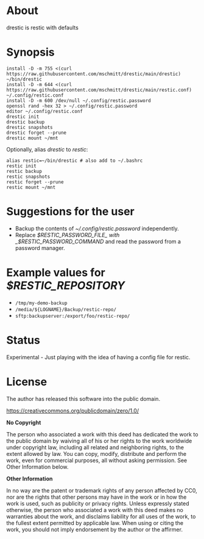 # About

drestic is restic with defaults

# Synopsis

```
install -D -m 755 <(curl https://raw.githubusercontent.com/mschmitt/drestic/main/drestic) ~/bin/drestic
install -D -m 644 <(curl https://raw.githubusercontent.com/mschmitt/drestic/main/restic.conf) ~/.config/restic.conf
install -D -m 600 /dev/null ~/.config/restic.password
openssl rand -hex 32 > ~/.config/restic.password
editor ~/.config/restic.conf
drestic init
drestic backup
drestic snapshots
drestic forget --prune
drestic mount ~/mnt
```

Optionally, alias _drestic_ to _restic_:

```
alias restic=~/bin/drestic # also add to ~/.bashrc
restic init
restic backup
restic snapshots
restic forget --prune
restic mount ~/mnt
```

# Suggestions for the user

- Backup the contents of _~/.config/restic.password_ independently.
- Replace _$RESTIC_PASSWORD_FILE_ with _$RESTIC_PASSWORD_COMMAND_ and read the password from a password manager.

# Example values for _$RESTIC_REPOSITORY_

- `/tmp/my-demo-backup`
- `/media/${LOGNAME}/Backup/restic-repo/`
- `sftp:backupserver:/export/foo/restic-repo/`

# Status

Experimental - Just playing with the idea of having a config file for restic.

# License

The author has released this software into the public domain.

https://creativecommons.org/publicdomain/zero/1.0/

**No Copyright**

The person who associated a work with this deed has dedicated the work to the public domain by waiving all of his or her rights to the work worldwide under copyright law, including all related and neighboring rights, to the extent allowed by law. You can copy, modify, distribute and perform the work, even for commercial purposes, all without asking permission. See Other Information below.

**Other Information**

In no way are the patent or trademark rights of any person affected by CC0, nor are the rights that other persons may have in the work or in how the work is used, such as publicity or privacy rights.  Unless expressly stated otherwise, the person who associated a work with this deed makes no warranties about the work, and disclaims liability for all uses of the work, to the fullest extent permitted by applicable law. When using or citing the work, you should not imply endorsement by the author or the affirmer.
